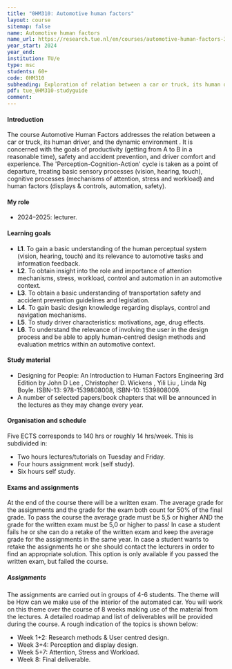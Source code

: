 ```yaml
---
title: "0HM310: Automotive human factors"
layout: course
sitemap: false
name: Automotive human factors
name_url: https://research.tue.nl/en/courses/automotive-human-factors-3
year_start: 2024
year_end: 
institution: TU/e
type: msc
students: 60+
code: 0HM310
subheading: Exploration of relation between a car or truck, its human driver, and the dynamic environment
pdf: tue_0HM310-studyguide
comment: 
---
```

#### Introduction
The course Automotive Human Factors addresses the relation between a car or truck, its human driver, and the dynamic environment . It is concerned with the goals of productivity (getting from A to B in a reasonable time), safety and accident prevention, and driver comfort and experience. The 'Perception-Cognition-Action' cycle is taken as a point of departure, treating basic sensory processes (vision, hearing, touch), cognitive processes (mechanisms of attention, stress and workload) and human factors (displays & controls, automation, safety).

#### My role
- 2024–2025: lecturer.

#### Learning goals
- **L1**. To gain a basic understanding of the human perceptual system (vision, hearing, touch) and its relevance to automotive tasks and information feedback.
- **L2**. To obtain insight into the role and importance of attention mechanisms, stress, workload, control and automation in an automotive context.
- **L3**. To obtain a basic understanding of transportation safety and accident prevention guidelines and legislation.
- **L4**. To gain basic design knowledge regarding displays, control and navigation mechanisms.
- **L5**. To study driver characteristics: motivations, age, drug effects.
- **L6**. To understand the relevance of involving the user in the design process and be able to apply human-centred design methods and evaluation metrics within an automotive context. 

#### Study material
- Designing for People: An Introduction to Human Factors Engineering 3rd Edition by John D Lee , Christopher D. Wickens , Yili Liu , Linda Ng Boyle. ISBN-13: 978-1539808008, ISBN-10: 1539808009.
- A number of selected papers/book chapters that will be announced in the lectures as they may change every year.

#### Organisation and schedule
Five ECTS corresponds to 140 hrs or roughly 14 hrs/week. This is subdivided in:
- Two hours lectures/tutorials on Tuesday and Friday.
- Four hours assignment work (self study).
- Six hours self study.

#### Exams and assignments
At the end of the course there will be a written exam. The average grade for the assignments and the grade for the exam both count for 50% of the final grade. To pass the course the average grade must be 5,5 or higher AND the grade for the written exam must be 5,0 or higher to pass! In case a student fails he or she can do a retake of the written exam and keep the average grade for the assignments in the same year. In case a student wants to retake the assignments he or she should contact the lecturers in order to find an appropriate solution. This option is only available if you passed the written exam, but failed the course.

##### Assignments
The assignments are carried out in groups of 4-6 students. The theme will be How can we make use of the interior of the automated car. You will work on this theme over the course of 8 weeks making use of the material from the lectures. A detailed roadmap and list of deliverables will be provided during the course. A rough indication of the topics is shown below:
- Week 1+2: Research methods & User centred design.
- Week 3+4: Perception and display design.
- Week 5+7: Attention, Stress and Workload.
- Week 8: Final deliverable.
